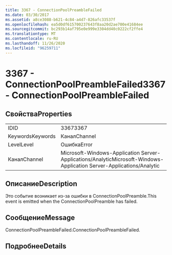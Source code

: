 ```yaml
---
title: 3367 - ConnectionPoolPreambleFailed
ms.date: 03/30/2017
ms.assetid: a8ce3088-b621-4c84-a4d7-826afc33537f
ms.openlocfilehash: ea5d0df615700237643f8aa20d2ae700e41684ee
ms.sourcegitcommit: bc293b14af795e0e999e3304dd40c0222cf2ffe4
ms.translationtype: MT
ms.contentlocale: ru-RU
ms.lasthandoff: 11/26/2020
ms.locfileid: "96259711"
---
```

# <a name="3367---connectionpoolpreamblefailed"></a><span data-ttu-id="bc368-102">3367 - ConnectionPoolPreambleFailed</span><span class="sxs-lookup"><span data-stu-id="bc368-102">3367 - ConnectionPoolPreambleFailed</span></span>

## <a name="properties"></a><span data-ttu-id="bc368-103">Свойства</span><span class="sxs-lookup"><span data-stu-id="bc368-103">Properties</span></span>  
  
|||  
|-|-|  
|<span data-ttu-id="bc368-104">ID</span><span class="sxs-lookup"><span data-stu-id="bc368-104">ID</span></span>|<span data-ttu-id="bc368-105">3367</span><span class="sxs-lookup"><span data-stu-id="bc368-105">3367</span></span>|  
|<span data-ttu-id="bc368-106">Keywords</span><span class="sxs-lookup"><span data-stu-id="bc368-106">Keywords</span></span>|<span data-ttu-id="bc368-107">Канал</span><span class="sxs-lookup"><span data-stu-id="bc368-107">Channel</span></span>|  
|<span data-ttu-id="bc368-108">Level</span><span class="sxs-lookup"><span data-stu-id="bc368-108">Level</span></span>|<span data-ttu-id="bc368-109">Ошибка</span><span class="sxs-lookup"><span data-stu-id="bc368-109">Error</span></span>|  
|<span data-ttu-id="bc368-110">Канал</span><span class="sxs-lookup"><span data-stu-id="bc368-110">Channel</span></span>|<span data-ttu-id="bc368-111">Microsoft-Windows-Application Server-Applications/Analytic</span><span class="sxs-lookup"><span data-stu-id="bc368-111">Microsoft-Windows-Application Server-Applications/Analytic</span></span>|  
  
## <a name="description"></a><span data-ttu-id="bc368-112">Описание</span><span class="sxs-lookup"><span data-stu-id="bc368-112">Description</span></span>  

 <span data-ttu-id="bc368-113">Это событие возникает из-за ошибки в ConnectionPoolPreamble.</span><span class="sxs-lookup"><span data-stu-id="bc368-113">This event is emitted when the ConnectionPoolPreamble has failed.</span></span>  
  
## <a name="message"></a><span data-ttu-id="bc368-114">Сообщение</span><span class="sxs-lookup"><span data-stu-id="bc368-114">Message</span></span>  

 <span data-ttu-id="bc368-115">ConnectionPoolPreambleFailed.</span><span class="sxs-lookup"><span data-stu-id="bc368-115">ConnectionPoolPreambleFailed.</span></span>  
  
## <a name="details"></a><span data-ttu-id="bc368-116">Подробнее</span><span class="sxs-lookup"><span data-stu-id="bc368-116">Details</span></span>
